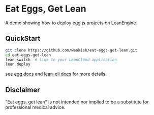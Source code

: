 # Eat Eggs, Get Lean

A demo showing how to deploy egg.js projects on LeanEngine.

## QuickStart

```sh
git clone https://github.com/weakish/eat-eggs-get-lean.git
cd eat-eggs-get-lean
lean switch  # link to your LeanCloud application
lean deploy
```

see [egg docs][egg] and [lean-cli docs][lean-cli] for more details.

[lean-cli]: https://docs.leancloud.app/leanengine_cli.html
[egg]: https://eggjs.org

## Disclaimer

"Eat eggs, get lean" is not intended nor implied to be a substitute for professional medical advice.